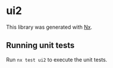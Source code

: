 # ui2

This library was generated with [Nx](https://nx.dev).

## Running unit tests

Run `nx test ui2` to execute the unit tests.
